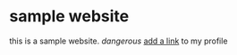 # sample website

this is a sample website. *dangerous*
[add a link](https://github.com/savman330) to my profile
